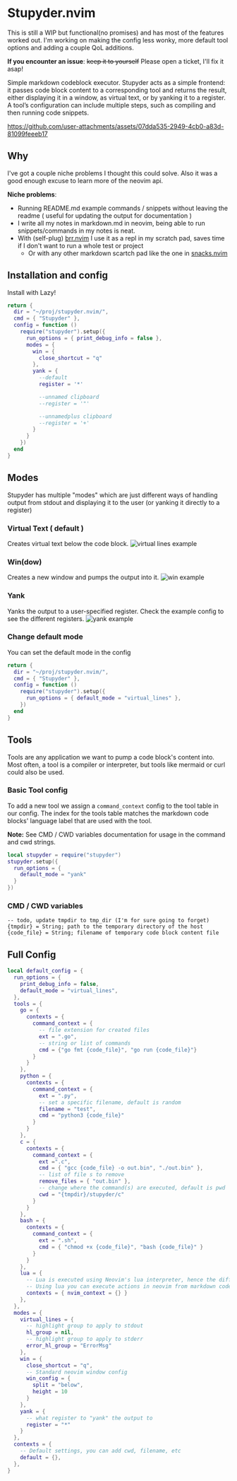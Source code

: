 # Stupyder.nvim
This is still a WIP but functional(no promises) and has most of the features worked out. I'm working on making the config less wonky, more default tool options and adding a couple QoL additions.

**If you encounter an issue**: ~~keep it to yourself~~ Please open a ticket, I'll fix it asap!


Simple markdown codeblock executor. Stupyder acts as a simple frontend: it passes code block content to a corresponding tool and returns the result, either displaying it in a window, as virtual text, or by yanking it to a register. A tool’s configuration can include multiple steps, such as compiling and then running code snippets.


https://github.com/user-attachments/assets/07dda535-2949-4cb0-a83d-81099feeeb17


## Why
I've got a couple niche problems I thought this could solve. Also it was a good enough excuse to learn more of the neovim api. 

**Niche problems**:
* Running README.md example commands / snippets without leaving the readme ( useful for updating the output for documentation )
* I write all my notes in markdown.md in neovim, being able to run snippets/commands in my notes is neat.
* With (self-plug) [brr.nvim](https://github.com/leobeosab) I use it as a repl in my scratch pad, saves time if I don't want to run a whole test or project
  * Or with any other markdown scartch pad like the one in [snacks.nvim](https://github.com/folke/snacks.nvim)


## Installation and config
Install with Lazy!

```lua
return {
  dir = "~/proj/stupyder.nvim/",
  cmd = { "Stupyder" },
  config = function ()
    require("stupyder").setup({
      run_options = { print_debug_info = false },
      modes = {
        win = {
          close_shortcut = "q"
        },
        yank = {
          --default
          register = '*'

          --unnamed clipboard
          --register = '"'

          --unnamedplus clipboard
          --register = '+'
        }
      }
    })
  end
}
```

## Modes
Stupyder has multiple "modes" which are just different ways of handling output from stdout and displaying it to the user (or yanking it directly to a register)

### Virtual Text ( default )
Creates virtual text below the code block.
![virtual lines  example](./media/windemo.png)

### Win(dow)
Creates a new window and pumps the output into it.
![win example](./media/virtuallinesdemo.png)

### Yank
Yanks the output to a user-specified register. Check the example config to see the different registers.
![yank example](./media/yankdemo.png)

### Change default mode
You can set the default mode in the config
```lua
return {
  dir = "~/proj/stupyder.nvim/",
  cmd = { "Stupyder" },
  config = function ()
    require("stupyder").setup({
      run_options = { default_mode = "virtual_lines" },
    })
  end
}
```


## Tools
Tools are any application we want to pump a code block's content into. Most often, a tool is a compiler or interpreter, but tools like mermaid or curl could also be used.


### Basic Tool config

To add a new tool we assign a `command_context` config to the tool table in our config. The index for the tools table matches the markdown code blocks' language label that are used with the tool. 

**Note:** See CMD / CWD variables documentation for usage in the command and cwd strings.

```lua
local stupyder = require("stupyder")
stupyder.setup({
  run_options = {
    default_mode = "yank"
  }
})
```

### CMD / CWD variables

```
-- todo, update tmpdir to tmp_dir (I'm for sure going to forget)
{tmpdir} = String; path to the temporary directory of the host 
{code_file} = String; filename of temporary code block content file
```

## Full Config

```lua
local default_config = {
  run_options = {
    print_debug_info = false,
    default_mode = "virtual_lines",
  },
  tools = {
    go = {
      contexts = {
        command_context = {
          -- file extension for created files
          ext = ".go",
          -- string or list of commands
          cmd = {"go fmt {code_file}", "go run {code_file}"}
        }
      }
    },
    python = {
      contexts = {
        command_context = {
          ext = ".py",
          -- set a specific filename, default is random
          filename = "test",
          cmd = "python3 {code_file}"
        }
      }
    },
    c = {
      contexts = {
        command_context = {
          ext =".c",
          cmd = { "gcc {code_file} -o out.bin", "./out.bin" },
          -- list of file s to remove
          remove_files = { "out.bin" },
          -- change where the command(s) are executed, default is pwd
          cwd = "{tmpdir}/stupyder/c"
        }
      }
    },
    bash = {
      contexts = {
        command_context = {
          ext = ".sh",
          cmd = { "chmod +x {code_file}", "bash {code_file}" }
        }
      }
    },
    lua = {
      -- Lua is executed using Neovim's lua interpreter, hence the different context
      -- Using lua you can execute actions in neovim from markdown codeblocks
      contexts = { nvim_context = {} }
    },
  },
  modes = {
    virtual_lines = {
      -- highlight group to apply to stdout
      hl_group = nil,
      -- highlight group to apply to stderr 
      error_hl_group = "ErrorMsg"
    },
    win = {
      close_shortcut = "q",
      -- Standard neovim window config
      win_config = {
        split = "below",
        height = 10
      }
    },
    yank = {
      -- what register to "yank" the output to
      register = "*"
    }
  },
  contexts = {
    -- Default settings, you can add cwd, filename, etc
    default = {},
  },
}


